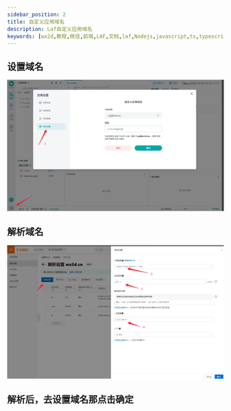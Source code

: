 ```yaml
---
sidebar_position: 2
title: 自定义应用域名
description: Laf自定义应用域名
keywords: [wx2d,教程,微信,前端,LAF,文档,laf,Nodejs,javascript,ts,typescript,js]
---
```


## 设置域名

![设置域名](./img/bind-domain/binddomain1.png)

## 解析域名

![解析域名](./img/bind-domain/binddomain2.png)

## 解析后，去设置域名那点击确定
